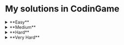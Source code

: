 # My solutions in CodinGame  

<details><summary>**Easy**</summary>
   1. [**Power of Thor - Episode 1**](https://www.codingame.com/training/easy/power-of-thor-episode-1)  
      
      Solution: [C++](https://github.com/1i10/CodinGame/Easy/PowerOfThorEp1.cpp)
   2. [**Horse racing duals**](https://www.codingame.com/training/easy/horse-racing-duals)  
      
      Solution: [C++](https://github.com/1i10/CodinGame/Easy/HorseRacingDuals.cpp)
   3. [**Defibrillators**](https://www.codingame.com/training/easy/defibrillators)  
      
      Solution: [C++](https://github.com/1i10/CodinGame/Easy/Defibrillators.cpp)
   4. [**Temperatures**](https://www.codingame.com/training/easy/temperatures)  
      
      Solution: [C++](https://github.com/1i10/CodinGame/Easy/Temperatures.cpp)
</details>

<details><summary>**Medium**</summary>
   
</details>

<details><summary>**Hard**</summary>
   
</details>

<details><summary>**Very Hard**</summary>
   
</details>

